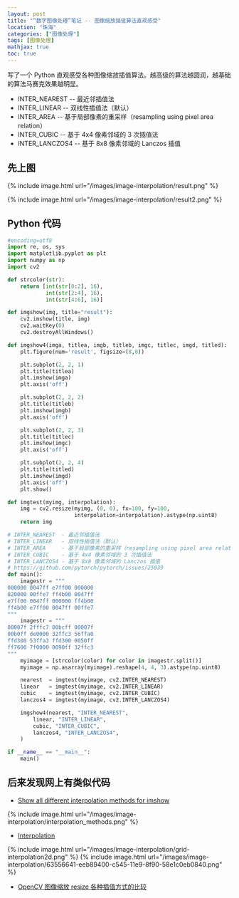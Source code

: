 ```yaml
---
layout: post
title: "“数字图像处理”笔记 -- 图像缩放插值算法直观感受"
location: "珠海"
categories: ["图像处理"]
tags: [图像处理]
mathjax: true
toc: true
---
```


写了一个 Python 直观感受各种图像缩放插值算法。越高级的算法越圆润，越基础的算法马赛克效果越明显。

* INTER_NEAREST  -- 最近邻插值法
* INTER_LINEAR   -- 双线性插值法（默认）
* INTER_AREA     -- 基于局部像素的重采样（resampling using pixel area relation）
* INTER_CUBIC    -- 基于 4x4 像素邻域的 3 次插值法
* INTER_LANCZOS4 -- 基于 8x8 像素邻域的 Lanczos 插值


## 先上图

{% include image.html url="/images/image-interpolation/result.png" %}

{% include image.html url="/images/image-interpolation/result2.png" %}


## Python 代码

```python
#encoding=utf8
import re, os, sys
import matplotlib.pyplot as plt
import numpy as np
import cv2

def strcolor(str):
    return [int(str[0:2], 16),
            int(str[2:4], 16),
            int(str[4:6], 16)]

def imgshow(img, title="result"):
    cv2.imshow(title, img)
    cv2.waitKey(0)
    cv2.destroyAllWindows()

def imgshow4(imga, titlea, imgb, titleb, imgc, titlec, imgd, titled):
    plt.figure(num='result', figsize=(8,8))

    plt.subplot(2, 2, 1)
    plt.title(titlea)
    plt.imshow(imga)
    plt.axis('off')

    plt.subplot(2, 2, 2)
    plt.title(titleb)
    plt.imshow(imgb)
    plt.axis('off')

    plt.subplot(2, 2, 3)
    plt.title(titlec)
    plt.imshow(imgc)
    plt.axis('off')

    plt.subplot(2, 2, 4)
    plt.title(titled)
    plt.imshow(imgd)
    plt.axis('off')
    plt.show()

def imgtest(myimg, interpolation):
    img = cv2.resize(myimg, (0, 0), fx=100, fy=100,
                     interpolation=interpolation).astype(np.uint8)
    return img

# INTER_NEAREST  - 最近邻插值法
# INTER_LINEAR   - 双线性插值法（默认）
# INTER_AREA     - 基于局部像素的重采样（resampling using pixel area relation）
# INTER_CUBIC    - 基于 4x4 像素邻域的 3 次插值法
# INTER_LANCZOS4 - 基于 8x8 像素邻域的 Lanczos 插值
# https://github.com/pytorch/pytorch/issues/25039
def main():
    imagestr = """
000000 0047ff e7ff00 000000
820000 00ffe7 ff4b00 0047ff
e7ff00 0047ff 000000 ff4b00
ff4b00 e7ff00 0047ff 00ffe7
"""
    imagestr = """
00007f 2fffc7 00bcff 00007f
00b0ff de0000 32ffc3 56ffa0
ffd300 53ffa3 ffd300 0050ff
ff7600 7f0000 0090ff 32ffc3
"""
    myimage = [strcolor(color) for color in imagestr.split()]
    myimage = np.asarray(myimage).reshape(4, 4, 3).astype(np.uint8)

    nearest  = imgtest(myimage, cv2.INTER_NEAREST)
    linear   = imgtest(myimage, cv2.INTER_LINEAR)
    cubic    = imgtest(myimage, cv2.INTER_CUBIC)
    lanczos4 = imgtest(myimage, cv2.INTER_LANCZOS4)

    imgshow4(nearest, "INTER_NEAREST",
        linear, "INTER_LINEAR",
        cubic, "INTER_CUBIC",
        lanczos4, "INTER_LANCZOS4",
    )

if __name__ == "__main__":
    main()

```


## 后来发现网上有类似代码

* [Show all different interpolation methods for imshow](https://matplotlib.org/1.4.1/examples/images_contours_and_fields/interpolation_methods.html)

{% include image.html url="/images/image-interpolation/interpolation_methods.png" %}

* [Interpolation](http://haifengl.github.io/interpolation.html)

{% include image.html url="/images/image-interpolation/grid-interpolation2d.png" %}
{% include image.html url="/images/image-interpolation/63556641-eeb89400-c545-11e9-8f90-58e1c0eb0840.png" %}

* [OpenCV 图像缩放 resize 各种插值方式的比较](https://blog.csdn.net/guyuealian/article/details/85097633)

